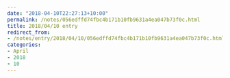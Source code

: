 ```yaml
---
date: "2018-04-10T22:27:13+10:00"
permalink: /notes/056edffd74fbc4b171b10fb9631a4ea047b73f0c.html
title: 2018/04/10 entry
redirect_from:
- /notes/entry/2018/04/10/056edffd74fbc4b171b10fb9631a4ea047b73f0c.html
categories:
- April
- 2018
- 10
---
```


